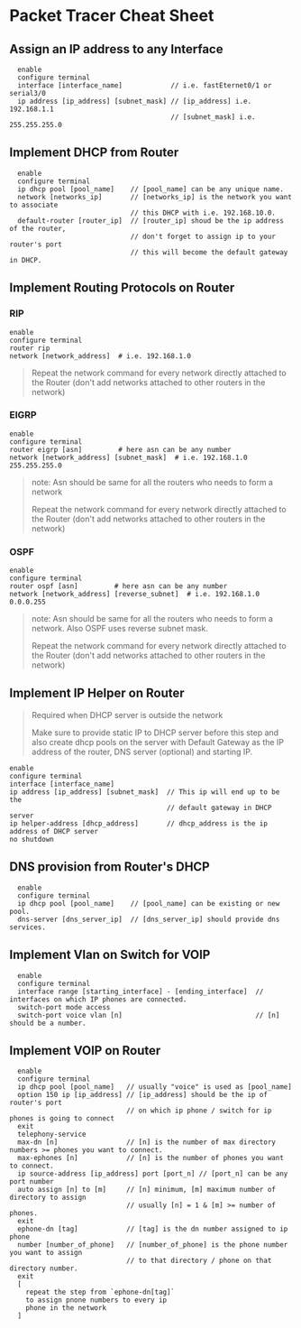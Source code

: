 # Packet Tracer Cheat Sheet

## Assign an IP address to any Interface

```
  enable
  configure terminal
  interface [interface_name]            // i.e. fastEternet0/1 or serial3/0
  ip address [ip_address] [subnet_mask] // [ip_address] i.e. 192.168.1.1 
                                        // [subnet_mask] i.e. 255.255.255.0
```

## Implement DHCP from Router

```
  enable
  configure terminal
  ip dhcp pool [pool_name]    // [pool_name] can be any unique name.
  network [networks_ip]       // [networks_ip] is the network you want to associate 
                              // this DHCP with i.e. 192.168.10.0.
  default-router [router_ip]  // [router_ip] shoud be the ip address of the router, 
                              // don't forget to assign ip to your router's port
                              // this will become the default gateway in DHCP.
```

## Implement Routing Protocols on Router

### RIP

```
enable
configure terminal
router rip
network [network_address]  # i.e. 192.168.1.0
```

> Repeat the network command for every network directly attached to the Router (don't add networks attached to other routers in the network)

### EIGRP

```
enable
configure terminal
router eigrp [asn]         # here asn can be any number
network [network_address] [subnet_mask]  # i.e. 192.168.1.0 255.255.255.0
```

> note: Asn should be same for all the routers who needs to form a network 
>
> Repeat the network command for every network directly attached to the Router (don't add networks attached to other routers in the network)

### OSPF

```
enable
configure terminal
router ospf [asn]         # here asn can be any number
network [network_address] [reverse_subnet]  # i.e. 192.168.1.0 0.0.0.255
```

> note: Asn should be same for all the routers who needs to form a network. Also OSPF uses reverse subnet mask. 
>
> Repeat the network command for every network directly attached to the Router (don't add networks attached to other routers in the network)

## Implement IP Helper on Router

> Required when DHCP server is outside the network
>
> Make sure to provide static IP to DHCP server before this step and also create dhcp pools on the server with Default Gateway as the IP address of the router, DNS server (optional) and starting IP.

```
enable
configure terminal
interface [interface_name]
ip address [ip_address] [subnet_mask]  // This ip will end up to be the 
                                       // default gateway in DHCP server
ip helper-address [dhcp_address]       // dhcp_address is the ip address of DHCP server
no shutdown
```

## DNS provision from Router's DHCP

```
  enable
  configure terminal
  ip dhcp pool [pool_name]    // [pool_name] can be existing or new pool.
  dns-server [dns_server_ip]  // [dns_server_ip] should provide dns services.
```

## Implement Vlan on Switch for VOIP

```
  enable
  configure terminal
  interface range [starting_interface] - [ending_interface]  // interfaces on which IP phones are connected.
  switch-port mode access
  switch-port voice vlan [n]                                 // [n] should be a number. 
```

## Implement VOIP on Router

```
  enable
  configure terminal
  ip dhcp pool [pool_name]   // usually "voice" is used as [pool_name]
  option 150 ip [ip_address] // [ip_address] should be the ip of router's port
                             // on which ip phone / switch for ip phones is going to connect
  exit
  telephony-service
  max-dn [n]                 // [n] is the number of max directory numbers >= phones you want to connect.
  max-ephones [n]            // [n] is the number of phones you want to connect.
  ip source-address [ip_address] port [port_n] // [port_n] can be any port number
  auto assign [n] to [m]     // [n] minimum, [m] maximum number of directory to assign
                             // usually [n] = 1 & [m] >= number of phones.
  exit
  ephone-dn [tag]            // [tag] is the dn number assigned to ip phone
  number [number_of_phone]   // [number_of_phone] is the phone number you want to assign
                             // to that directory / phone on that directory number.
  exit
  [
    repeat the step from `ephone-dn[tag]` 
    to assign pnone numbers to every ip 
    phone in the network
  ]
```